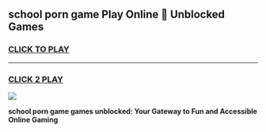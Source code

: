 
## school porn game Play Online 👋 Unblocked Games
<h3>
<a href="https://news.freeplayer.one?title=school_porn_game&ref=17GH">CLICK TO PLAY</a></h3>
<hr>

<h3>
<a href="https://news.freeplayer.one?title=school_porn_game&ref=17GH">CLICK 2 PLAY</a>
  
</h3>

<a href="https://news.freeplayer.one?title=school_porn_game&ref=17GH/"><img src="https://clearcache.store/games.png"></a>


**school porn game games unblocked: Your Gateway to Fun and Accessible Online Gaming**
